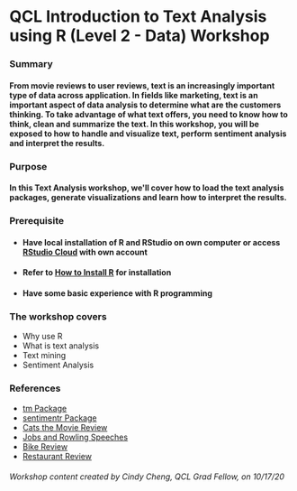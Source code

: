 # **QCL Introduction to Text Analysis using R (Level 2 - Data) Workshop**

### Summary

#### From movie reviews to user reviews, text is an increasingly important type of data across application.  In fields like marketing, text is an important aspect of data analysis to determine what are the customers thinking.  To take advantage of what text offers, you need to know how to think, clean and summarize the text.  In this workshop, you will be exposed to how to handle and visualize text, perform sentiment analysis and interpret the results.  

### Purpose

#### In this Text Analysis workshop, we'll cover how to load the text analysis packages, generate visualizations and learn how to interpret the results. 

### Prerequisite
* #### Have local installation of R and RStudio on own computer or access [RStudio Cloud](https://login.rstudio.cloud/register) with own account
* #### Refer to [How to Install R](https://www.datacamp.com/community/tutorials/installing-R-windows-mac-ubuntu) for installation
* #### Have some basic experience with R programming

### The workshop covers
* Why use R
* What is text analysis
* Text mining
* Sentiment Analysis

### References
* [tm Package](https://towardsdatascience.com/understanding-and-writing-your-first-text-mining-script-with-r-c74a7efbe30f)
* [sentimentr Package](https://www.youtube.com/watch?v=y21yWgMWMc8&feature=youtu.be)
* [Cats the Movie Review](https://www.rottentomatoes.com/m/cats_2019/reviews?type=verified_audience)
* [Jobs and Rowling Speeches](https://www.cnbc.com/2017/05/19/best-graduation-speeches-steve-jobs-j-k-rowling-says-toastmasters.html)
* [Bike Review](https://www.amazon.com/Schwinn-Front-Suspension-Lightweight-Step-Over-Drivetrain/dp/B07NZY5HY6/ref=cm_cr_arp_d_product_top?ie=UTF8)
* [Restaurant Review](https://www.kingandprince.com/dining-guest-reviews.aspx)

###### Workshop content created by Cindy Cheng, QCL Grad Fellow, on 10/17/20
